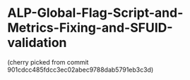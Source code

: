 # ALP-Global-Flag-Script-and-Metrics-Fixing-and-SFUID-validation

(cherry picked from commit 901cdcc485fdcc3ec02abec9788dab5791eb3c3d)
